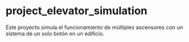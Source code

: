 # project_elevator_simulation
Este proyecto simula el funcionamiento de múltiples ascensores con un sistema de un solo botón en un edificio. 
